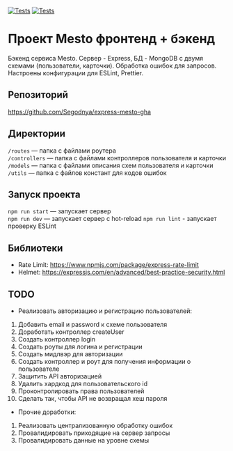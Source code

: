 [![Tests](../../actions/workflows/tests-13-sprint.yml/badge.svg)](../../actions/workflows/tests-13-sprint.yml) [![Tests](../../actions/workflows/tests-14-sprint.yml/badge.svg)](../../actions/workflows/tests-14-sprint.yml)

# Проект Mesto фронтенд + бэкенд

Бэкенд сервиса Mesto. Сервер - Express, БД - MongoDB с двумя схемами (пользователи, карточки). Обработка ошибок для запросов. Настроены конфигурации для ESLint, Prettier.

## Репозиторий

https://github.com/Segodnya/express-mesto-gha

## Директории

`/routes` — папка с файлами роутера  
`/controllers` — папка с файлами контроллеров пользователя и карточки  
`/models` — папка с файлами описания схем пользователя и карточки
`/utils` — папка с файлов констант для кодов ошибок

## Запуск проекта

`npm run start` — запускает сервер  
`npm run dev` — запускает сервер с hot-reload
`npm run lint` - запускает проверку ESLint

## Библиотеки

- Rate Limit: https://www.npmjs.com/package/express-rate-limit
- Helmet: https://expressjs.com/en/advanced/best-practice-security.html

## TODO

- Реализовать авторизацию и регистрацию пользователей:

1. Добавить email и password к схеме пользователя
2. Доработать контроллер createUser
3. Создать контроллер login
4. Создать роуты для логина и регистрации
5. Создать мидлвэр для авторизации
6. Создать контроллер и роут для получения информации о пользователе
7. Защитить API авторизацией
8. Удалить хардкод для пользовательского id
9. Проконтролировать права пользователей
10. Сделать так, чтобы API не возвращал хеш пароля

- Прочие доработки:

1. Реализовать централизованную обработку ошибок
2. Провалидировать приходящие на сервер запросы
3. Провалидировать данные на уровне схемы
